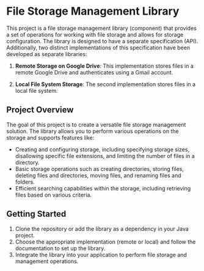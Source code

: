 # File Storage Management Library

This project is a file storage management library (component) that provides a set of operations for working with file storage and allows for storage configuration. The library is designed to have a separate specification (API). Additionally, two distinct implementations of this specification have been developed as separate libraries:

1. **Remote Storage on Google Drive**: This implementation stores files in a remote Google Drive and authenticates using a Gmail account.

2. **Local File System Storage**: The second implementation stores files in a local file system.

## Project Overview

The goal of this project is to create a versatile file storage management solution. The library allows you to perform various operations on the storage and supports features like:

- Creating and configuring storage, including specifying storage sizes, disallowing specific file extensions, and limiting the number of files in a directory.
- Basic storage operations such as creating directories, storing files, deleting files and directories, moving files, and renaming files and folders.
- Efficient searching capabilities within the storage, including retrieving files based on various criteria.

## Getting Started

1. Clone the repository or add the library as a dependency in your Java project.
2. Choose the appropriate implementation (remote or local) and follow the documentation to set up the library.
3. Integrate the library into your application to perform file storage and management operations.

